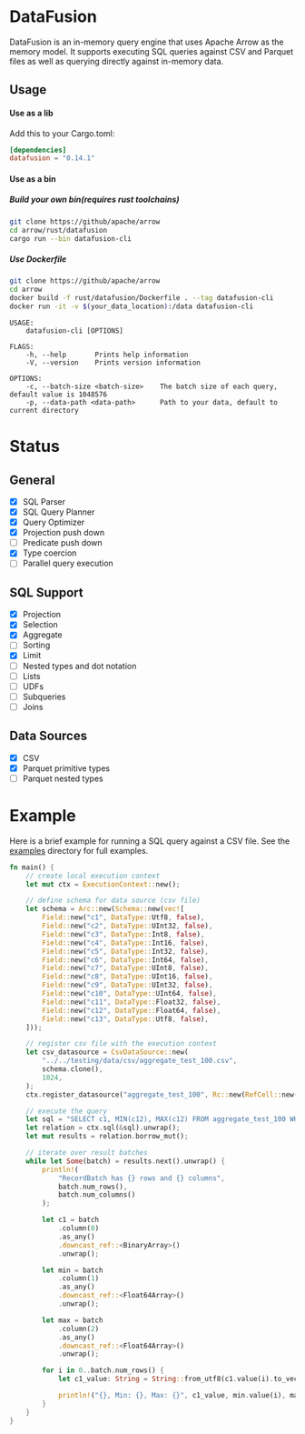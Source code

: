 <!---
  Licensed to the Apache Software Foundation (ASF) under one
  or more contributor license agreements.  See the NOTICE file
  distributed with this work for additional information
  regarding copyright ownership.  The ASF licenses this file
  to you under the Apache License, Version 2.0 (the
  "License"); you may not use this file except in compliance
  with the License.  You may obtain a copy of the License at

    http://www.apache.org/licenses/LICENSE-2.0

  Unless required by applicable law or agreed to in writing,
  software distributed under the License is distributed on an
  "AS IS" BASIS, WITHOUT WARRANTIES OR CONDITIONS OF ANY
  KIND, either express or implied.  See the License for the
  specific language governing permissions and limitations
  under the License.
-->

# DataFusion

DataFusion is an in-memory query engine that uses Apache Arrow as the memory model. It supports executing SQL queries against CSV and Parquet files as well as querying directly against in-memory data.

## Usage


#### Use as a lib
Add this to your Cargo.toml:

```toml
[dependencies]
datafusion = "0.14.1"
```

#### Use as a bin
##### Build your own bin(requires rust toolchains)
```sh
git clone https://github/apache/arrow
cd arrow/rust/datafusion
cargo run --bin datafusion-cli
```
##### Use Dockerfile
```sh
git clone https://github/apache/arrow
cd arrow
docker build -f rust/datafusion/Dockerfile . --tag datafusion-cli
docker run -it -v $(your_data_location):/data datafusion-cli
```

```
USAGE:
    datafusion-cli [OPTIONS]

FLAGS:
    -h, --help       Prints help information
    -V, --version    Prints version information

OPTIONS:
    -c, --batch-size <batch-size>    The batch size of each query, default value is 1048576
    -p, --data-path <data-path>      Path to your data, default to current directory
```


# Status

## General

- [x] SQL Parser
- [x] SQL Query Planner
- [x] Query Optimizer
- [x] Projection push down
- [ ] Predicate push down
- [x] Type coercion
- [ ] Parallel query execution

## SQL Support

- [x] Projection
- [x] Selection
- [x] Aggregate
- [ ] Sorting
- [x] Limit
- [ ] Nested types and dot notation
- [ ] Lists
- [ ] UDFs
- [ ] Subqueries
- [ ] Joins

## Data Sources

- [x] CSV
- [x] Parquet primitive types
- [ ] Parquet nested types

# Example

Here is a brief example for running a SQL query against a CSV file. See the [examples](examples) directory for full examples.

```rust
fn main() {
    // create local execution context
    let mut ctx = ExecutionContext::new();

    // define schema for data source (csv file)
    let schema = Arc::new(Schema::new(vec![
        Field::new("c1", DataType::Utf8, false),
        Field::new("c2", DataType::UInt32, false),
        Field::new("c3", DataType::Int8, false),
        Field::new("c4", DataType::Int16, false),
        Field::new("c5", DataType::Int32, false),
        Field::new("c6", DataType::Int64, false),
        Field::new("c7", DataType::UInt8, false),
        Field::new("c8", DataType::UInt16, false),
        Field::new("c9", DataType::UInt32, false),
        Field::new("c10", DataType::UInt64, false),
        Field::new("c11", DataType::Float32, false),
        Field::new("c12", DataType::Float64, false),
        Field::new("c13", DataType::Utf8, false),
    ]));

    // register csv file with the execution context
    let csv_datasource = CsvDataSource::new(
        "../../testing/data/csv/aggregate_test_100.csv",
        schema.clone(),
        1024,
    );
    ctx.register_datasource("aggregate_test_100", Rc::new(RefCell::new(csv_datasource)));

    // execute the query
    let sql = "SELECT c1, MIN(c12), MAX(c12) FROM aggregate_test_100 WHERE c11 > 0.1 AND c11 < 0.9 GROUP BY c1";
    let relation = ctx.sql(&sql).unwrap();
    let mut results = relation.borrow_mut();

    // iterate over result batches
    while let Some(batch) = results.next().unwrap() {
        println!(
            "RecordBatch has {} rows and {} columns",
            batch.num_rows(),
            batch.num_columns()
        );

        let c1 = batch
            .column(0)
            .as_any()
            .downcast_ref::<BinaryArray>()
            .unwrap();

        let min = batch
            .column(1)
            .as_any()
            .downcast_ref::<Float64Array>()
            .unwrap();

        let max = batch
            .column(2)
            .as_any()
            .downcast_ref::<Float64Array>()
            .unwrap();

        for i in 0..batch.num_rows() {
            let c1_value: String = String::from_utf8(c1.value(i).to_vec()).unwrap();

            println!("{}, Min: {}, Max: {}", c1_value, min.value(i), max.value(i),);
        }
    }
}
```
